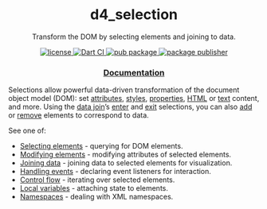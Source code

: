 <h1 align="center">
  d4_selection
</h1>

<p align="center">
  Transform the DOM by selecting elements and joining to data.
</p>

<p align="center">
  <a href="https://github.com/luizbarboza/d4_selection/blob/main/LICENSE">
    <img src="https://img.shields.io/github/license/luizbarboza/d4_selection" alt="license" />
  <a href="https://github.com/luizbarboza/d4_selection/actions/workflows/ci.yml">
    <img src="https://github.com/luizbarboza/d4_selection/actions/workflows/ci.yml/badge.svg" alt="Dart CI" />
  </a>
  <a href="https://pub.dev/packages/d4_selection">
    <img src="https://img.shields.io/pub/v/d4_selection.svg" alt="pub package" />
  </a>
  <a href="https://pub.dev/packages/d4_selection/publisher">
    <img src="https://img.shields.io/pub/publisher/d4_selection.svg" alt="package publisher" />
  </a>
</p>

<h3 align="center">
  <a href="https://pub.dev/documentation/d4_selection/latest/d4_selection/d4_selection-library.html">Documentation</a>
</h3>

Selections allow powerful data-driven transformation of the document object model (DOM): set [attributes][], [styles][], [properties][], [HTML][] or [text][] content, and more. Using the [data join][]’s [enter][] and [exit][] selections, you can also [add][] or [remove][] elements to correspond to data.

[attributes]: https://pub.dev/documentation/d4_selection/latest/d4_selection/SelectionAttr/attrSet.html
[styles]: https://pub.dev/documentation/d4_selection/latest/d4_selection/SelectionStyle/styleSet.html
[properties]: https://pub.dev/documentation/d4_selection/latest/d4_selection/SelectionProperty/propertySet.html
[HTML]: https://pub.dev/documentation/d4_selection/latest/d4_selection/SelectionHtml/htmlSet.html
[text]: https://pub.dev/documentation/d4_selection/latest/d4_selection/SelectionText/textSet.html
[data join]: https://pub.dev/documentation/d4_selection/latest/topics/Joining%20data-topic.html
[enter]: https://pub.dev/documentation/d4_selection/latest/d4_selection/SelectionEnter/enter.html
[exit]: https://pub.dev/documentation/d4_selection/latest/d4_selection/SelectionExit/exit.html
[add]: https://pub.dev/documentation/d4_selection/latest/d4_selection/SelectionAppend/append.html
[remove]: https://pub.dev/documentation/d4_selection/latest/d4_selection/SelectionRemove/remove.html

See one of:

* [Selecting elements][] - querying for DOM elements.
* [Modifying elements][] - modifying attributes of selected elements.
* [Joining data][] - joining data to selected elements for visualization.
* [Handling events][] - declaring event listeners for interaction.
* [Control flow][] - iterating over selected elements.
* [Local variables][] - attaching state to elements.
* [Namespaces][] - dealing with XML namespaces.

[Selecting elements]: https://pub.dev/documentation/d4_selection/latest/topics/Selecting%20elements-topic.html
[Modifying elements]: https://pub.dev/documentation/d4_selection/latest/topics/Modifying%20elements-topic.html
[Joining data]: https://pub.dev/documentation/d4_selection/latest/topics/Joining%20data-topic.html
[Handling events]: https://pub.dev/documentation/d4_selection/latest/topics/Handling%20eventstopic.html
[Control flow]: https://pub.dev/documentation/d4_selection/latest/topics/Control%20flow-topic.html
[Local variables]: https://pub.dev/documentation/d4_selection/latest/topics/Local%20variables-topic.html
[Namespaces]: https://pub.dev/documentation/d4_selection/latest/topics/Namespaces-topic.html